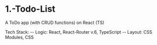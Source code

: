 # 1.-Todo-List
A ToDo app (with CRUD functions) on React (TS)

Tech Stack:
-- Logic: React, React-Router v.6, TypeScript
-- Layout: CSS Modules, CSS
